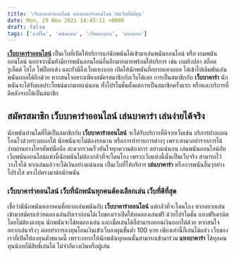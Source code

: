 ```yaml
---
title: 'เว็บบาคาร่าออนไลน์ แทงบาคาร่าออนไลน์ กับเว็บที่ดีที่สุด'
date: Mon, 29 Nov 2021 14:45:11 +0000
draft: false
tags: ['คาสิโน', 'พนันบอล', 'เว็บแทงบอล', 'แทงบอล']
---
```


**[เว็บบาคาร่าออนไลน์](/archives/)** เป็นเว็บที่เปิดให้บริการแก่นักพนันได้เข้ามาเล่นพนันออนไลน์ หรือ เกมพนันออนไลน์ นอกจากนั้นยังมีการพนันออนไลน์อื่นอีกมากมายพร้อมให้บริการ เช่น เกมยิงปลา สล็อต รูเล็ตต์ ไฮโล ไพ่ป็อกเด้ง และยังมีลิ้งเว็บแทงบอล เปิดให้นักพนันที่อยากแทงบอล ได้เข้าไปเดิมพันเล่นพนันบอลได้อีกด้วย หากสนใจอยากเพียงสมัครสมาชิกกับเว็บได้เลย การเป็นสมาชิกกับ **เว็บบาคาร่า** นักพนันจะได้รับผลประโยชน์มากมายแน่นอน ทั้งโปรโมชั่นตั้งแต่การเป็นสมาชิกครั้งแรก หรือและบริการที่ดีหลังจากได้เป็นสมาชิก

**สมัครสมาชิก เว็บบาคาร่าออนไลน์ เล่นบาคาร่า เล่นง่ายได้จริง**
--------------------------------------------------------------

นักพนันท่านใดที่ได้เป็นสมาชิกกับ **เว็บบาคาร่าออนไลน์** จะได้รับบริการที่ดีจากเว็บเช่น บริการฝากถอนโอนไวด้วยระบบออโต้ นักพนันจะไม่ต้องรอนาน หรือการทำรายการต่างๆ เพราะสามาถทำรายการได้ง่ายผ่านทางโทรศัพท์มือถือ สะดวกรวดเร็วทันใจทุกความต้องการ อย่างแน่นอน เล่นพนันออนไลน์กับ เว็บพนันออนไลน์แห่งนี้นักพนันไม่ต้องกลัวที่จะโดนโกง เพราะเว็บแห่งนี้นั้นเป็นเว็บจริง สามารถไว้วางใจได้ หากเล่นแล้วจะได้เงินอย่างแน่นอน เป็นเว็บที่ให้บริการ **เล่นบาคาร่า** หรือการพนันอื่นๆอย่างโปร่งใส ตรงไปตรงมาต่อนักพนัน

### **เว็บบาคาร่าออนไลน์ เว็บที่นักพนันทุกคนต้องเลือกเล่น เว็บที่ดีที่สุด**

เชื่อว่ามีนักพนันหลายคนที่อยากเล่นพนันกับ **เว็บบาคาร่าออนไลน์** แต่กลัวที่จะโดนโกง หากอยากเล่นเข้ามาสมัครแล้วทดลองเล่นกับเราก่อนได้เว็บของเราเปิดให้ทดลองเล่นฟรี ด้วยโปรโมชั่น แทงฟรีเครดิตโดยไม่ต้องลงทุน นักพนันจะได้ทดลองเล่น และเมื่อเล่นได้ก็สามารถถอนเงินออกได้ด้วย หากสนใจอยากเล่นจริงๆ ค่อยทำการลงทุนโอนเงินเข้าเว็บลงทุนขั้นต่ำ 100 บาท เพียงเท่านี้ก็เล่นได้แล้ว เว็บของเราที่เปิดให้ลงทุนต่ำขนาดนี้ เพราะอยากให้นักพนันทุกคนนั้นสามารถเข้ามาร่วม **แทงบาคาร่า** ได้ทุกคน ทุนน้อยก็มีสิทธิ์เล่นได้ ไม่จำกัดวงเงินหรือผู้เล่น